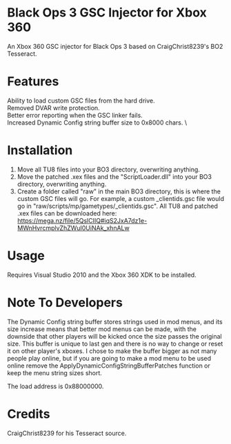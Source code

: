 # Black Ops 3 GSC Injector for Xbox 360
An Xbox 360 GSC injector for Black Ops 3 based on CraigChrist8239's BO2 Tesseract.

# Features
Ability to load custom GSC files from the hard drive. \
Removed DVAR write protection. \
Better error reporting when the GSC linker fails. \
Increased Dynamic Config string buffer size to 0x8000 chars. \

# Installation
1. Move all TU8 files into your BO3 directory, overwriting anything.
2. Move the patched .xex files and the "ScriptLoader.dll" into your BO3 directory, overwriting anything.
3. Create a folder called "raw" in the main BO3 directory, this is where the custom GSC files will go. For example, a custom \_clientids.gsc file would go in "raw/scripts/mp/gametypes/\_clientids.gsc".
All TU8 and patched .xex files can be downloaded here:
https://mega.nz/file/5QslCIIQ#iqS2JxA7dz1e-MWnHvrcmplvZhZWuI0UiNAk_xhnALw

# Usage
Requires Visual Studio 2010 and the Xbox 360 XDK to be installed.

# Note To Developers
The Dynamic Config string buffer stores strings used in mod menus, and its size increase means that better mod menus can be made, with the downside that other players will be kicked once the size passes the original size. This buffer is unique to last gen and there is no way to change or reset it on other player's xboxes. I chose to make the buffer bigger as not many people play online, but if you are going to make a mod menu to be used online remove the ApplyDynamicConfigStringBufferPatches function or keep the menu string sizes short.

The load address is 0x88000000.

# Credits
CraigChrist8239 for his Tesseract source.
